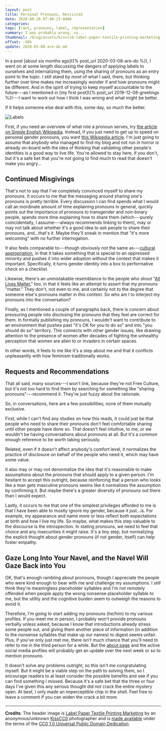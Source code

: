 ```yaml
---
layout: post
title: Personal Pronouns, Revisited
date: 2020-09-20 07:40:23-0400
categories:
tags: [rant, pronouns, label, representation]
summary: I was probably wrong, so...
thumbnail: /blog/assets/kisscc0-label-paper-textile-printing-marketing-design-5afdb270c28a29.7801036915265757287968.png
offset: -50%
update: 2020-03-08-are-do.md
---
```


In a post [about six months ago]({% post_url 2020-03-08-are-do %}), I went on at some length discussing the dangers of applying labels to ourselves and internalizing them, using the sharing of pronouns as an entry point to the topic.  I still stand by *most* of what I said, there, but thinking further over time makes me increasingly wonder if and how pronouns might be different.  And in the spirit of trying to keep myself accountable to the future---as I mentioned in [my first post]({% post_url 2019-12-08-greetings %})---I want to work out how I think I was wrong and what might be better.

If it helps someone else deal with this, some day, so much the better.

![Labels](/blog/assets/kisscc0-label-paper-textile-printing-marketing-design-5afdb270c28a29.7801036915265757287968.png "Labels")

First, if you need an overview of what role a pronoun serves, try [the article on Simple English Wikipedia](https://simple.wikipedia.org/wiki/Pronoun).  Instead, if you just need to get up to speed on personal gender pronouns, you want [this Wikipedia article](https://en.wikipedia.org/wiki/Preferred_gender_pronoun).  I'm just going to assume that anybody who managed to find my blog and not run in horror is already on-board with the idea of thinking that validating other people's identities is a good way to live life.  You're allowed to stay here, if you don't, but it's a safe bet that you're not going to find much to read that doesn't make you angry...

## Continued Misgivings

That's not to say that I've completely convinced myself to share my pronouns.  It occurs to me that the messaging around sharing one's pronouns is pretty terrible.  Every discussion I can find spends what I would call an inordinate amount of time explaining pronouns in general, quickly points out the importance of pronouns to transgender and non-binary people, spends more time explaining how to share them (which---purely coincidentally, I assume---always recommends linking to them), may or may not talk about whether it's a good idea to ask people to share their pronouns, and...that's it.  Maybe they'll sneak in mention that "it's more welcoming" with no further interrogation.

It also feels comparable to---though obviously not the same as---[cultural appropriation](https://en.wikipedia.org/wiki/Cultural_appropriation), in that it takes something that is special to an oppressed minority and pushes it into wider adoption without the context that makes it important.  Specifically, it turns gender identity into a box to performative check on a checklist.

Likewise, there's an unmistakable resemblance to the people who shout "[All Lives Matter](https://en.wikipedia.org/wiki/All_Lives_Matter)," too, in that it feels like an attempt to assert that my pronouns "matter."  They don't, not even to me, and certainly not to the degree that someone else's pronouns matter in this context.  So who am I to interject my pronouns into the conversation?

Finally, as I mentioned a couple of paragraphs back, there is concern about pressuring people into disclosing the pronouns that they feel are correct for them.  In formally publishing my pronouns, I wouldn't want to contribute to an environment that pushes past "it's OK for you to do so" and into "you should do so" territory.  This connects with other gender issues, like drawing attention to the presence of women after decades of fighting the unhealthy perception that women are alien to or invaders in certain spaces.

In other words, it feels to me like it's a step about me and that it conflicts unpleasantly with how feminism traditionally works.

## Requests and Recommendations

That all said, many sources---I won't link, because they're not Free Culture, but it's not too hard to find them by searching for something like "sharing pronouns"---recommend it.  They're just fuzzy about the rationale.

So, in conversations, here are a few possibilities, none of them mutually exclusive.

First, while I can't find any studies on how this reads, it could just be that people who need to share their pronouns don't feel comfortable sharing until other people have done so.  That doesn't feel intuitive, to me, or we wouldn't be having conversations about pronouns at all.  But it's a common enough reference to be worth taking seriously.

Related, even if it doesn't affect anybody's comfort level, it normalizes the practice of disclosure on behalf of the people who need it, which may have some value.

It also may or may not denormalize the idea that it's reasonable to make assumptions about the pronouns that should apply to a given person.  I'm hesitant to accept this outright, because reinforcing that a person who looks like a man gets masculine pronouns seems like it normalizes the assumption by confirming it.  But maybe there's a greater diversity of pronouns out there than I would expect.

Lastly, it occurs to me that one of the simplest privileges afforded to me is that I have been able to mostly ignore my gender, because it just...is.  For example, my appearance and name more or less reflect both expectations at birth and how I live my life.  So maybe, what makes this step valuable to the discourse is the introspection.  In stating pronouns, we need to feel that choice and any insecurities it might raise.  It's a tiny step, but normalizing the explicit thought about gender pronouns (if not gender, itself) can help foster empathy.

## Gaze Long Into Your Navel, and the Navel Will Gaze Back into You

OK, that's enough rambling about pronouns, though I appreciate the people who were kind enough to bear with me and challenge my assumptions.  I *still* think they're meaningless placeholder syllables and I'm not remotely offended when people apply the wrong nonsense placeholder syllable to me, but the utility and the cognitive burden seem to outweigh the reasons to avoid it.

Therefore, I'm going to start adding my pronouns (he/him) to my various profiles.  If you meet me in person, I probably won't provide pronouns verbally unless asked, because I know that introductions already stress some people out, and giving them another piece of information (in addition to the nonsense syllables that make up our names) to digest seems unfair.  Plus, if you've only just met me, there isn't much chance that you'll need to refer to me in the third person for a while.  But the [about page](/blog/about) and the active social media profiles will probably get an update over the next week or so to mention pronouns.

It doesn't solve any problems outright, so this isn't me congratulating myself.  But it might be a viable step on the path to solving them, so I encourage readers to at least consider the possible benefits and see if you can find something I missed.  Because it's a safe bet that the three or four days I've given this any serious thought did *not* crack the entire mystery open.  At best, I only made an imperceptible chip in the shell.  Feel free to leave a comment if you can widen the crack a bit more.

#### <i class="far fa-id-card"></i>

* * *

**Credits**:  The header image is [Label Paper Textile Printing Marketing](https://www.kisscc0.com/photo/label-paper-textile-printing-marketing-design-cn2vdr/) by an anonymous/unknown [KissCC0](https://www.kisscc0.com/) photographer and is [made available](https://www.kisscc0.com/license.html) under the terms of the [CC0 1.0 Universal Public Domain Dedication](https://creativecommons.org/publicdomain/zero/1.0/).
